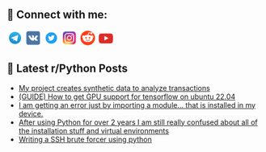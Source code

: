 ## 🔎 Connect with me:
[<img src="https://github.com/bullbesh/bullbesh/blob/main/images/Telegram.png" width="32" height="32" />](https://t.me/bullbesh)
[<img src="https://github.com/bullbesh/bullbesh/blob/main/images/VK.png" width="32" height="32" />](https://vk.com/bullbesh)
[<img src="https://github.com/bullbesh/bullbesh/blob/main/images/Twitter.png" width="32" height="32" />](https://twitter.com/bullbesh1)
[<img src="https://github.com/bullbesh/bullbesh/blob/main/images/Instagram.png" width="32" height="32" />](https://www.instagram.com/bullbesh)
[<img src="https://github.com/bullbesh/bullbesh/blob/main/images/Reddit.png" width="32" height="32" />](https://www.reddit.com/user/bullbesh)
[<img src="https://github.com/bullbesh/bullbesh/blob/main/images/YouTube.png" width="32" height="32" />](https://www.youtube.com/channel/UCtfjRs6uzgq5mfm8S06WTcg)

## 📕 Latest r/Python Posts
<!-- BLOG-POST-LIST:START -->
- [My project creates synthetic data to analyze transactions](https://www.reddit.com/r/Python/comments/117yiru/my_project_creates_synthetic_data_to_analyze/)
- [&lpar;GUIDE&rpar; How to get GPU support for tensorflow on ubuntu 22.04](https://www.reddit.com/r/Python/comments/117xf0z/guide_how_to_get_gpu_support_for_tensorflow_on/)
- [I am getting an error just by importing a module... that is installed in my device.](https://www.reddit.com/r/Python/comments/117xcd4/i_am_getting_an_error_just_by_importing_a_module/)
- [After using Python for over 2 years I am still really confused about all of the installation stuff and virtual environments](https://www.reddit.com/r/Python/comments/117xcbj/after_using_python_for_over_2_years_i_am_still/)
- [Writing a SSH brute forcer using python](https://www.reddit.com/r/Python/comments/117wxhg/writing_a_ssh_brute_forcer_using_python/)
<!-- BLOG-POST-LIST:END -->
